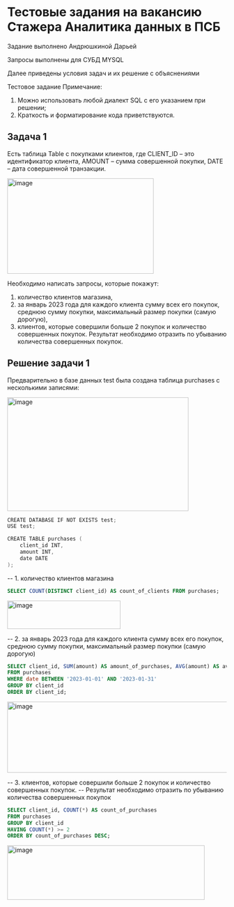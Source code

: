 # Тестовые задания на вакансию Стажера Аналитика данных в ПСБ

Задание выполнено Андрюшкиной Дарьей

Запросы выполнены для СУБД MYSQL

Далее приведены условия задач и их решение с объяснениями 

Тестовое задание
Примечание:

1. Можно использовать любой диалект SQL с его указанием при решении;
2. Краткость и форматирование кода приветствуются.

## Задача 1

Есть таблица Table с покупками клиентов, где 
CLIENT_ID –  это идентификатор клиента,
AMOUNT – сумма совершенной покупки,
DATE – дата совершенной транзакции.

<img width="336" height="219" alt="image" src="https://github.com/user-attachments/assets/cfd85ad9-3ced-402e-be44-5c6cb91ea0c8" />

Необходимо написать запросы, которые покажут:
1.	количество клиентов магазина,
2.	за январь 2023 года для каждого клиента сумму всех его покупок, среднюю сумму покупки, максимальный размер покупки (самую дорогую),
3.	клиентов, которые совершили больше 2 покупок и количество совершенных покупок. Результат необходимо отразить по убыванию количества совершенных покупок.

## Решение задачи 1
Предварительно в базе данных test была создана таблица purchases с несколькими записями:

<img width="416" height="261" alt="image" src="https://github.com/user-attachments/assets/36cd0c50-fd7c-45eb-a98b-7b0b0e399f13" />

```cpp
CREATE DATABASE IF NOT EXISTS test;
USE test;

CREATE TABLE purchases (
    client_id INT,
    amount INT,
    date DATE
);
```

-- 1. количество клиентов магазина
```sql
SELECT COUNT(DISTINCT client_id) AS count_of_clients FROM purchases;
```
<img width="260" height="65" alt="image" src="https://github.com/user-attachments/assets/c39624cb-b62e-4ced-a077-4eb6f7c49566" />

-- 2. за январь 2023 года для каждого клиента сумму всех его покупок, среднюю сумму покупки, максимальный размер покупки (самую дорогую)
```sql
SELECT client_id, SUM(amount) AS amount_of_purchases, AVG(amount) AS avg_amount, MAX(amount) AS max_amount
FROM purchases
WHERE date BETWEEN '2023-01-01' AND '2023-01-31'
GROUP BY client_id
ORDER BY client_id;
```
<img width="765" height="163" alt="image" src="https://github.com/user-attachments/assets/519cb0cb-6cf6-42e1-9b8e-9c6f098e12d2" />

-- 3. клиентов, которые совершили больше 2 покупок и количество совершенных покупок. 
-- Результат необходимо отразить по убыванию количества совершенных покупок
```sql
SELECT client_id, COUNT(*) AS count_of_purchases
FROM purchases
GROUP BY client_id
HAVING COUNT(*) >= 2
ORDER BY count_of_purchases DESC;
```
<img width="453" height="125" alt="image" src="https://github.com/user-attachments/assets/9f93cce4-9425-4c45-95e9-0c5d0d0fbc45" />

